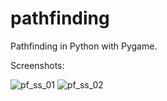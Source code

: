 # pathfinding
Pathfinding in Python with Pygame.

Screenshots:

![pf_ss_01](https://github.com/gokmavisianka/pathfinding/assets/85447383/ac58377d-bacc-4779-a822-d554b1b8b559)
![pf_ss_02](https://github.com/gokmavisianka/pathfinding/assets/85447383/e3e88d18-11fe-4f92-9935-2c451d7b58d5)
